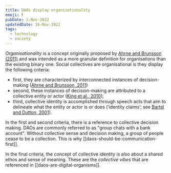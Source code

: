 ```yaml
---
title: DAOs display organizationality
emoji: 🕴
pubDate: 2-Nov-2022
updatedDate: 16-Nov-2022
tags:
  - technology
  - society
---
```


_Organisationality_ is a concept originally proposed by [Ahrne and Brunsson (2011)](https://journals.sagepub.com/doi/10.1177/1350508410376256) and was intended as a more granular definition for organisations than the existing binary one. Social collectives are organisational is they display the following criteria:

- first, they are characterized by interconnected instances of decision-making ([Ahrne and Brunsson, 2011](https://journals.sagepub.com/doi/10.1177/1350508410376256))
- second, these instances of decision-making are attributed to a collective entity or actor ([King et al., 2010](https://doi.org/10.1287/orsc.1090.0443));
- third, collective identity is accomplished through speech acts that aim to delineate what the entity or actor is or does (‘identity claims’; see [Bartel and Dutton, 2001](https://www.semanticscholar.org/paper/Ambiguous-Organizational-Memberships%3A-Constructing-Hogg-Terry/1f920a3748cbfc48395a38a6828808f61b698bdc)).

In the first and second criteria, there is a reference to collective decision making. DAOs are commonly referred to as "group chats with a bank account". Without collective sense and decision making, a group of people cease to be a collection. This is why [[daos-should-be-communication-first]].

In the final criteria, the concept of collective identity is also about a shared ethos and sense of meaning. These are the _collective vibes_ that are referenced in [[daos-are-digital-organisms]].